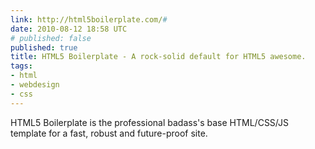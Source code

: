 ```yaml
---
link: http://html5boilerplate.com/#
date: 2010-08-12 18:58 UTC
# published: false
published: true
title: HTML5 Boilerplate - A rock-solid default for HTML5 awesome.
tags:
- html
- webdesign
- css
---
```


HTML5 Boilerplate is the professional badass's base HTML/CSS/JS template for a fast, robust and future-proof site.
